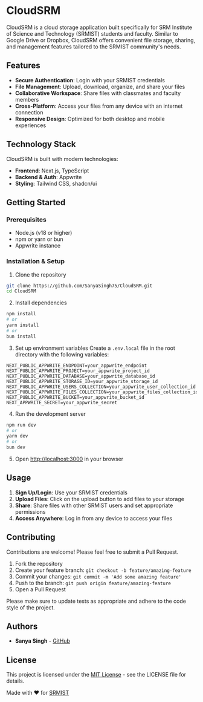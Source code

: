 # CloudSRM

CloudSRM is a cloud storage application built specifically for SRM Institute of Science and Technology (SRMIST) students and faculty. Similar to Google Drive or Dropbox, CloudSRM offers convenient file storage, sharing, and management features tailored to the SRMIST community's needs.

## Features

- **Secure Authentication**: Login with your SRMIST credentials
- **File Management**: Upload, download, organize, and share your files
- **Collaborative Workspace**: Share files with classmates and faculty members
- **Cross-Platform**: Access your files from any device with an internet connection
- **Responsive Design**: Optimized for both desktop and mobile experiences

## Technology Stack

CloudSRM is built with modern technologies:

- **Frontend**: Next.js, TypeScript
- **Backend & Auth**: Appwrite
- **Styling**: Tailwind CSS, shadcn/ui

## Getting Started

### Prerequisites

- Node.js (v18 or higher)
- npm or yarn or bun
- Appwrite instance

### Installation & Setup

1. Clone the repository

```bash
git clone https://github.com/SanyaSingh75/CloudSRM.git
cd CloudSRM
```

2. Install dependencies

```bash
npm install
# or
yarn install
# or
bun install
```

3. Set up environment variables
   Create a `.env.local` file in the root directory with the following variables:

```
NEXT_PUBLIC_APPWRITE_ENDPOINT=your_appwrite_endpoint
NEXT_PUBLIC_APPWRITE_PROJECT=your_appwrite_project_id
NEXT_PUBLIC_APPWRITE_DATABASE=your_appwrite_database_id
NEXT_PUBLIC_APPWRITE_STORAGE_ID=your_appwrite_storage_id
NEXT_PUBLIC_APPWRITE_USERS_COLLECTION=your_appwrite_user_collection_id
NEXT_PUBLIC_APPWRITE_FILES_COLLECTION=your_appwrite_files_collection_id
NEXT_PUBLIC_APPWRITE_BUCKET=your_appwrite_bucket_id
NEXT_APPWRITE_SECRET=your_appwrite_secret
```

4. Run the development server

```bash
npm run dev
# or
yarn dev
# or
bun dev
```

5. Open [http://localhost:3000](http://localhost:3000) in your browser

## Usage

1. **Sign Up/Login**: Use your SRMIST credentials
2. **Upload Files**: Click on the upload button to add files to your storage
3. **Share**: Share files with other SRMIST users and set appropriate permissions
4. **Access Anywhere**: Log in from any device to access your files

## Contributing

Contributions are welcome! Please feel free to submit a Pull Request.

1. Fork the repository
2. Create your feature branch: `git checkout -b feature/amazing-feature`
3. Commit your changes: `git commit -m 'Add some amazing feature'`
4. Push to the branch: `git push origin feature/amazing-feature`
5. Open a Pull Request

Please make sure to update tests as appropriate and adhere to the code style of the project.

## Authors

- **Sanya Singh** - [GitHub](https://www.linkedin.com/in/sanyasingh75/)

## License

This project is licensed under the [MIT License](LICENSE) - see the LICENSE file for details.


Made with ❤️ for [SRMIST](https://www.srmist.edu.in/)
